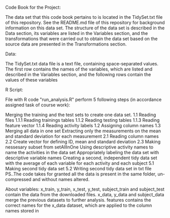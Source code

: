 
Code Book for the Project:

The data set that this code book pertains to is located in the TidySet.txt file of this repository.
See the README.md file of this repository for background information on this data set.
The structure of the data set is described in the Data section, its variables are listed in the Variables section, 
and the transformations that were carried out to obtain the data set based on the source data are presented in the 
Transformations section.

Data:

The TidySet.txt data file is a text file, containing space-separated values.
The first row contains the names of the variables, which are listed and described in the Variables section, and the following rows contain the values of these variables


R Script:

File with R code "run_analysis.R" perform 5 following steps (in accordance assigned task of course work):

Merging the training and the test sets to create one data set.
1.1 Reading files
1.1.1 Reading trainings tables
1.1.2 Reading testing tables
1.1.3 Reading feature vector
1.1.4 Reading activity labels
1.2 Assigning column names
1.3 Merging all data in one set
Extracting only the measurements on the mean and standard deviation for each measurement
2.1 Reading column names
2.2 Create vector for defining ID, mean and standard deviation
2.3 Making nessesary subset from setAllInOne
Using descriptive activity names to name the activities in the data set
Appropriately labeling the data set with descriptive variable names
Creating a second, independent tidy data set with the average of each variable for each activity and each subject
5.1 Making second tidy data set
5.2 Writing second tidy data set in txt file
PS..The code takes for granted all the data is present in the same folder, un-compressed and without names altered.

About variables:
x_train, y_train, x_test, y_test, subject_train and subject_test contain the data from the downloaded files.
x_data, y_data and subject_data merge the previous datasets to further analysis.
features contains the correct names for the x_data dataset, which are applied to the column names stored in
